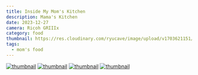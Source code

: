 ```yaml
---
title: Inside My Mom's Kitchen
description: Mama's Kitchen
date: 2023-12-27
camera: Ricoh GRIIIx
category: food
thumbnail: https://res.cloudinary.com/ryucave/image/upload/v1703621151/post-1-mamas-kitchen/R0003499_ujg4sy.jpg
tags:
  - mom's food
---
```

<div class="gallery3">
  <a href="https://res.cloudinary.com/ryucave/image/upload/v1703621151/post-1-mamas-kitchen/R0003505_ybpt3x.jpg" data-lightbox="mygallery" data-title="random"><img src="https://picsum.photos/640/480" alt="thumbnail" /></a>
  <a href="https://res.cloudinary.com/ryucave/image/upload/v1703621151/post-1-mamas-kitchen/R0003561_fewtsy.jpg" data-lightbox="mygallery" data-title="random"><img src="https://picsum.photos/640/480" alt="thumbnail" /></a>
  <a href="https://res.cloudinary.com/ryucave/image/upload/v1703621151/post-1-mamas-kitchen/R0003560_cvyoo9.jpg" data-lightbox="mygallery" data-title="random"><img src="https://picsum.photos/640/480" alt="thumbnail" /></a>
  <a href="https://res.cloudinary.com/ryucave/image/upload/v1703621151/post-1-mamas-kitchen/R0003499_ujg4sy.jpg" data-lightbox="mygallery" data-title="random"><img src="https://picsum.photos/640/480" alt="thumbnail" /></a>
</div>